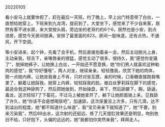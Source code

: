 20220105

看小安马上就要休假了，赶在最后一天班，约了晚上，早上出门特意带了白丝，一直想给她穿上，下班来到九龙湾，提前到了，大堂坐下，感觉来了不少自来客，居然有客不进水房，来大堂按头肩，旁边坐的老哥约的6个6，居然也是小安，到点进房，感觉今天房间很满，安排了最里面的823，房间一股味道，还有点热，不通风，开下空调。

等小安进来，起个钟，先看了会手机，然后直接抱着亲一会，然后主动脱光上身，主动亲我，轻舌下，亲嘴唇亲的很猛，感觉主动了很多，很持久，我“感觉你变骚了”，脱掉她裤子，让她换上白丝，一开始还不愿意换，她“你们男人就喜欢这种勒肉的感觉”，我“你好懂哦”，两人对坐，继续亲亲，轻轻撸我，欣赏下她的肉体，脱一点她内裤，让她坐我身上不肯，只好对坐互摸，亲的时候，口香糖直接跑我嘴里了，躺着让她踩我，她穿上内裤，轻轻踩我的脸，被白丝萝莉踩在脚下的感觉，最适合我这种舔狗了，然后把她放到，开始操盘，亲下，然后舔腋下，胸，舔逼，毒龙，这次轻轻7了下菊花，不过马上被她拿开了，躺下让她颜面骑上来，见我舔了许久，她“你该不会是想喝尿吧”，加速舔，这次尿量没上次多，只有几滴，达不到溢出的程度，她“都不知道什么味道”，我“宝贝来亲下就知道了”，她“不要，别来污染我”，然后69出水，这次射的还挺远，练了几天提肛效果还是明显，吻别依旧不给，只好抱下，头偏的远远的，她”我都怕你突然亲我“，拜拜走人。
